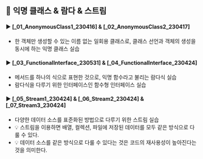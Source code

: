 ####
## 📌 익명 클래스 & 람다 & 스트림
####
#### ► [_01_AnonymousClass1_230416] & [_02_AnonymousClass2_230417]
- 한 객체만 생성할 수 있는 이름 없는 일회용 클래스로, 클래스 선언과 객체의 생성을 동시에 하는 익명 클래스 실습
####
#### ► [_03_FunctionalInterface_230531] & [_04_FunctionalInterface_230424]
- 메서드를 하나의 식으로 표현한 것으로, 익명 함수라고 불리는 람다식 실습
- 람다식을 다루기 위한 인터페이스인 함수형 인터페이스 실습
####
#### ► [_05_Stream1_230424] & [_06_Stream2_230424] & [_07_Stream3_230424]
- 다양한 데이터 소스를 표준화된 방법으로 다루기 위한 스트림 실습
- 💡 스트림을 이용하면 배열, 컬렉션, 파일에 저장된 데이터를 모두 같은 방식으로 다룰 수 있다.
- 💡 데이터 소스를 같은 방식으로 다룰 수 있다는 것은 코드의 재사용성이 높아진다는 것을 의미한다.
####
